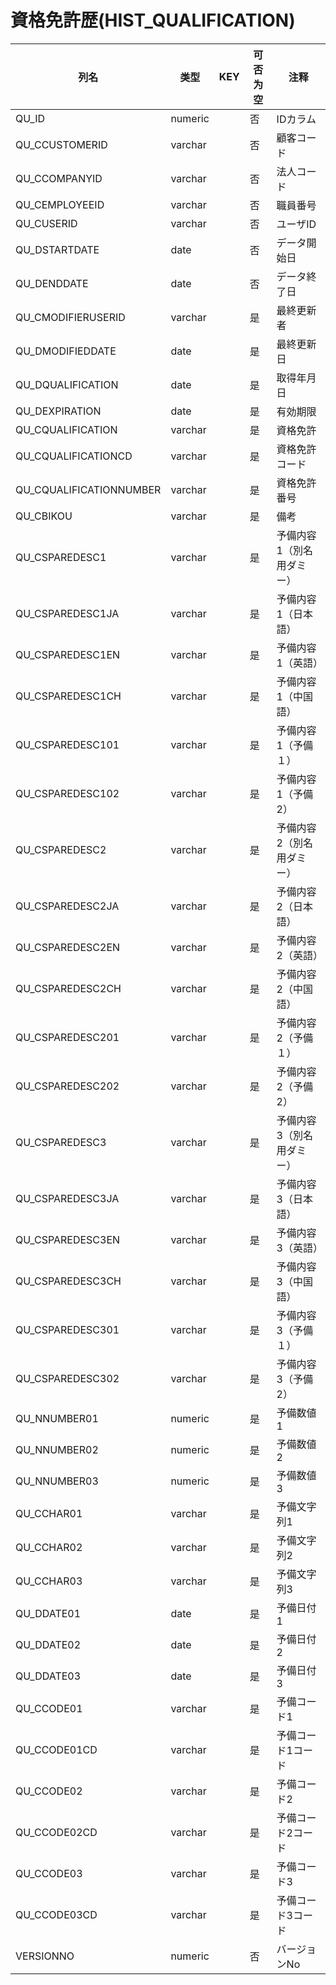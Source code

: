 # 資格免許歴(HIST_QUALIFICATION)
| 列名   | 类型   | KEY  | 可否为空 | 注释   |
| ---- | ---- | ---- | ---- | ---- |
|QU_ID|numeric||否|IDカラム  |
|QU_CCUSTOMERID|varchar||否|顧客コード|
|QU_CCOMPANYID|varchar||否|法人コード|
|QU_CEMPLOYEEID|varchar||否|職員番号|
|QU_CUSERID|varchar||否|ユーザID|
|QU_DSTARTDATE|date||否|データ開始日|
|QU_DENDDATE|date||否|データ終了日|
|QU_CMODIFIERUSERID|varchar||是|最終更新者|
|QU_DMODIFIEDDATE|date||是|最終更新日|
|QU_DQUALIFICATION|date||是|取得年月日|
|QU_DEXPIRATION|date||是|有効期限|
|QU_CQUALIFICATION|varchar||是|資格免許|
|QU_CQUALIFICATIONCD|varchar||是|資格免許コード|
|QU_CQUALIFICATIONNUMBER|varchar||是|資格免許番号|
|QU_CBIKOU|varchar||是|備考|
|QU_CSPAREDESC1|varchar||是|予備内容1（別名用ダミー）|
|QU_CSPAREDESC1JA|varchar||是|予備内容1（日本語）|
|QU_CSPAREDESC1EN|varchar||是|予備内容1（英語）|
|QU_CSPAREDESC1CH|varchar||是|予備内容1（中国語）|
|QU_CSPAREDESC101|varchar||是|予備内容1（予備１）|
|QU_CSPAREDESC102|varchar||是|予備内容1（予備2）|
|QU_CSPAREDESC2|varchar||是|予備内容2（別名用ダミー）|
|QU_CSPAREDESC2JA|varchar||是|予備内容2（日本語）|
|QU_CSPAREDESC2EN|varchar||是|予備内容2（英語）|
|QU_CSPAREDESC2CH|varchar||是|予備内容2（中国語）|
|QU_CSPAREDESC201|varchar||是|予備内容2（予備１）|
|QU_CSPAREDESC202|varchar||是|予備内容2（予備2）|
|QU_CSPAREDESC3|varchar||是|予備内容3（別名用ダミー）|
|QU_CSPAREDESC3JA|varchar||是|予備内容3（日本語）|
|QU_CSPAREDESC3EN|varchar||是|予備内容3（英語）|
|QU_CSPAREDESC3CH|varchar||是|予備内容3（中国語）|
|QU_CSPAREDESC301|varchar||是|予備内容3（予備１）|
|QU_CSPAREDESC302|varchar||是|予備内容3（予備2）|
|QU_NNUMBER01|numeric||是|予備数値1|
|QU_NNUMBER02|numeric||是|予備数値2|
|QU_NNUMBER03|numeric||是|予備数値3|
|QU_CCHAR01|varchar||是|予備文字列1|
|QU_CCHAR02|varchar||是|予備文字列2|
|QU_CCHAR03|varchar||是|予備文字列3|
|QU_DDATE01|date||是|予備日付1|
|QU_DDATE02|date||是|予備日付2|
|QU_DDATE03|date||是|予備日付3|
|QU_CCODE01|varchar||是|予備コード1|
|QU_CCODE01CD|varchar||是|予備コード1コード|
|QU_CCODE02|varchar||是|予備コード2|
|QU_CCODE02CD|varchar||是|予備コード2コード|
|QU_CCODE03|varchar||是|予備コード3|
|QU_CCODE03CD|varchar||是|予備コード3コード|
|VERSIONNO|numeric||否|バージョンNo  |
